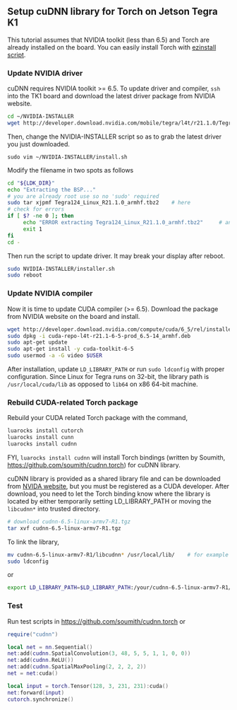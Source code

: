 ## Setup cuDNN library for Torch on Jetson Tegra K1

This tutorial assumes that NVIDIA toolkit (less than 6.5) and Torch are already installed on the board.
You can easily install Torch with [ezinstall script](https://github.com/torch/ezinstall).


### Update NVIDIA driver

cuDNN requires NVIDIA toolkit >= 6.5.
To update driver and compiler, `ssh` into the TK1 board and download the latest driver package from NVIDIA website.

```sh
cd ~/NVIDIA-INSTALLER
wget http://developer.download.nvidia.com/mobile/tegra/l4t/r21.1.0/Tegra124_Linux_R21.1.0_armhf.tbz2
```

Then, change the NVIDIA-INSTALLER script so as to grab the latest driver you just downloaded.

```
sudo vim ~/NVIDIA-INSTALLER/install.sh
```

Modify the filename in two spots as follows

```sh
cd "${LDK_DIR}"
echo "Extracting the BSP..."
# you are already root use so no 'sudo' required
sudo tar xjpmf Tegra124_Linux_R21.1.0_armhf.tbz2    # here
# check for errors
if [ $? -ne 0 ]; then
     echo "ERROR extracting Tegra124_Linux_R21.1.0_armhf.tbz2"     # and there
     exit 1
fi
cd -
```

Then run the script to update driver.
It may break your display after reboot.

```sh
sudo NVIDIA-INSTALLER/installer.sh 
sudo reboot
```


### Update NVIDIA compiler

Now it is time to update CUDA compiler (>= 6.5).
Download the package from NVIDIA website on the board and install.

```sh
wget http://developer.download.nvidia.com/compute/cuda/6_5/rel/installers/cuda-repo-l4t-r21.1-6-5-prod_6.5-14_armhf.deb
sudo dpkg -i cuda-repo-l4t-r21.1-6-5-prod_6.5-14_armhf.deb
sudo apt-get update
sudo apt-get install -y cuda-toolkit-6-5
sudo usermod -a -G video $USER
```

After installation, update `LD_LIBRARY_PATH` or run `sudo ldconfig` with proper configuration.
Since Linux for Tegra runs on 32-bit, the library path is `/usr/local/cuda/lib` as opposed to `lib64` on x86 64-bit machine.


### Rebuild CUDA-related Torch package

Rebuild your CUDA related Torch package with the command,

```sh
luarocks install cutorch
luarocks install cunn
luarocks install cudnn
```

FYI, `luarocks install cudnn` will install Torch bindings (written by Soumith, https://github.com/soumith/cudnn.torch) for cuDNN library.

cuDNN library is provided as a shared library file and can be downloaded from [NVIDA website](https://developer.nvidia.com/cuDNN), but you must be registered as a CUDA developer.
After download, you need to let the Torch binding know where the library is located by either temporarily setting LD_LIBRARY_PATH or moving the `libcudnn*` into trusted directory.
 
```sh
# download cudnn-6.5-linux-armv7-R1.tgz
tar xvf cudnn-6.5-linux-armv7-R1.tgz
```

To link the library,

```sh
mv cudnn-6.5-linux-armv7-R1/libcudnn* /usr/local/lib/    # for example
sudo ldconfig
```

or 

```sh
export LD_LIBRARY_PATH=$LD_LIBRARY_PATH:/your/cudnn-6.5-linux-armv7-R1/directory/
```


### Test

Run test scripts in https://github.com/soumith/cudnn.torch or

```lua
require("cudnn")

local net = nn.Sequential()
net:add(cudnn.SpatialConvolution(3, 48, 5, 5, 1, 1, 0, 0))
net:add(cudnn.ReLU())
net:add(cudnn.SpatialMaxPooling(2, 2, 2, 2))
net = net:cuda()

local input = torch.Tensor(128, 3, 231, 231):cuda()
net:forward(input)
cutorch.synchronize()
```
